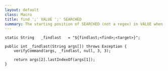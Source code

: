 ```yaml
---
layout: default
class: Macro
title: find ';' VALUE ';' SEARCHED
summary: The starting position of SEARCHED (not a regex) in VALUE when searching from the end
---
```


	static String	_findlast	= "${findlast;<find>;<target>}";

	public int _findlast(String args[]) throws Exception {
		verifyCommand(args, _findlast, null, 3, 3);

		return args[2].lastIndexOf(args[1]);
	}

